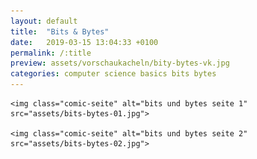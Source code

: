 ```yaml
---
layout: default
title:  "Bits & Bytes"
date:   2019-03-15 13:04:33 +0100
permalink: /:title
preview: assets/vorschaukacheln/bity-bytes-vk.jpg
categories: computer science basics bits bytes
---
```


<div class="post-images">

    <img class="comic-seite" alt="bits und bytes seite 1" src="assets/bits-bytes-01.jpg">

    <img class="comic-seite" alt="bits und bytes seite 2" src="assets/bits-bytes-02.jpg">

</div>